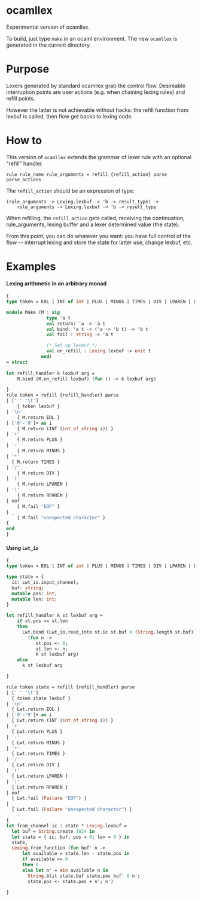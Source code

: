 ocamllex
========

Experimental version of ocamllex.

To build, just type ```make``` in an ocaml environment. The new ```ocamllex```
is generated in the current directory.

Purpose
=======

Lexers generated by standard ocamllex grab the control flow. Desireable
interruption points are user actions (e.g. when chaining lexing rules) and
refill points.

However the latter is not achievable without hacks: the refill function from
lexbuf is called, then flow get backs to lexing code.

How to
======

This version of ```ocamllex``` extends the grammar of lexer rule with an
optional "refill" handler.

    rule rule_name rule_arguments = refill {refill_action} parse parse_actions

The ```refill_action``` should be an expression of type:

    (rule_arguments -> Lexing.lexbuf -> 'b -> result_type) -> 
        rule_arguments -> Lexing.lexbuf -> 'b -> result_type

When refilling, the ```refill_action``` gets called, receiving the
continuation, rule_arguments, lexing buffer and a lexer determined value (the
state).

From this point, you can do whatever you want: you have full control of
the flow -- interrupt lexing and store the state for latter use, change
lexbuf, etc.

Examples
========

#### Lexing arithmetic in an arbitrary monad

```ocaml
{
type token = EOL | INT of int | PLUS | MINUS | TIMES | DIV | LPAREN | RPAREN

module Make (M : sig
               type 'a t
               val return: 'a -> 'a t
               val bind: 'a t -> ('a -> 'b t) -> 'b t
               val fail : string -> 'a t

               (* Set up lexbuf *)
               val on_refill : Lexing.lexbuf -> unit t
             end)
= struct
  
let refill_handler k lexbuf arg =
    M.bind (M.on_refill lexbuf) (fun () -> k lexbuf arg)

}
rule token = refill {refill_handler} parse
| [' ' '\t']
    { token lexbuf }
| '\n'
    { M.return EOL }
| ['0'-'9']+ as i
    { M.return (INT (int_of_string i)) }
| '+'
    { M.return PLUS }
| '-'
    { M.return MINUS }
| '*'
  { M.return TIMES }
| '/'
    { M.return DIV }
| '('
    { M.return LPAREN }
| ')'
    { M.return RPAREN }
| eof
    { M.fail "EOF" }
| _
    { M.fail "unexpected character" }
{
end
}
```

#### Using ```Lwt_io```

```ocaml
{
type token = EOL | INT of int | PLUS | MINUS | TIMES | DIV | LPAREN | RPAREN

type state = {
  ic: Lwt_io.input_channel;
  buf: string;
  mutable pos: int;
  mutable len: int;
}

let refill_handler k st lexbuf arg =
    if st.pos >= st.len
    then
      Lwt.bind (Lwt_io.read_into st.ic st.buf 0 (String.length st.buf))
        (fun n ->
           st.pos <- 0;
           st.len <- n;
           k st lexbuf arg)
    else
      k st lexbuf arg

}

rule token state = refill {refill_handler} parse
| [' ' '\t']
  { token state lexbuf }
| '\n'
  { Lwt.return EOL }
| ['0'-'9']+ as i
  { Lwt.return (INT (int_of_string i)) }
| '+'
  { Lwt.return PLUS }
| '-'
  { Lwt.return MINUS }
| '*'
  { Lwt.return TIMES }
| '/'
  { Lwt.return DIV }
| '('
  { Lwt.return LPAREN }
| ')'
  { Lwt.return RPAREN }
| eof
  { Lwt.fail (Failure "EOF") }
| _
  { Lwt.fail (Failure "unexpected character") }

{
let from_channel ic : state * Lexing.lexbuf =
  let buf = String.create 1024 in
  let state = { ic; buf; pos = 0; len = 0 } in
  state,
  Lexing.from_function (fun buf' n ->
      let available = state.len - state.pos in
      if available <= 0
      then 0
      else let n' = min available n in
        String.blit state.buf state.pos buf' 0 n';
        state.pos <- state.pos + n'; n')

}
```
